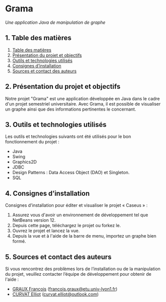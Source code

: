 # Grama
_Une application Java de manipulation de graphe_


##  1. <a name='Table'></a> Table des matières
<!-- vscode-markdown-toc -->
1. [Table des matières](#Table)
2. [Présentation du projet et objectifs](#Pres)
3. [Outils et technologies utilisés](#Outils)
4. [Consignes d’installation](#Consignes)
5. [Sources et contact des auteurs](#Sources)

<!-- vscode-markdown-toc-config
	numbering=true
	autoSave=true
	/vscode-markdown-toc-config -->
<!-- /vscode-markdown-toc -->



##  2. <a name='Pres'></a>Présentation du projet et objectifs
Notre projet "Grama" est une application développée en Java dans le cadre d'un projet semestriel universitaire. Avec Grama, il est possible de visualiser un graphe ainsi que des informations pertinentes le concernant.

##  3. <a name='Outils'></a>Outils et technologies utilisés
Les outils et technologies suivants ont été utilisés pour le bon fonctionnement du projet :
- Java
- Swing
- Graphics2D
- JDBC
- Design Patterns : Data Access Object (DAO) et Singleton.
- SQL

##  4. <a name='Consignes'></a>Consignes d’installation
Consignes d’installation pour éditer et visualiser le projet « Caseus » :
1. Assurez vous d'avoir un environnement de développement tel que NetBeans version 12.
2. Depuis cette page, téléchargez le projet ou forkez le.
3. Ouvrez le projet et lancez la vue.
4. Depuis la vue et à l'aide de la barre de menu, importez un graphe bien formé.

##  5. <a name='Sources'></a>Sources et contact des auteurs
Si vous rencontrez des problèmes lors de l’installation ou de la manipulation du projet, veuillez contacter l’équipe de développement pour obtenir de l'aide :
- [GRAUX François](https://github.com/SkyalphaBE) (francois.graux@etu.univ-lyon1.fr)
- [CURVAT Elliot](https://github.com/ECurvat) (curvat.elliot@outlook.com)
